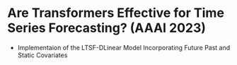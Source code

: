 # Are Transformers Effective for Time Series Forecasting? (AAAI 2023)
- Implementaion of the LTSF-DLinear Model Incorporating Future Past and Static Covariates
